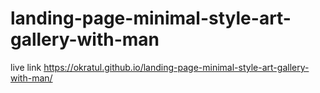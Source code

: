 # landing-page-minimal-style-art-gallery-with-man

live link https://okratul.github.io/landing-page-minimal-style-art-gallery-with-man/
